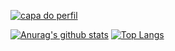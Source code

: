<a href="https://ibb.co/QQZcDzW"><img src="https://i.ibb.co/PjRYD32/Thamires.png" alt="capa do perfil"  border="0" align="center"></a>




[![Anurag's github stats](https://github-readme-stats.vercel.app/api?username=thamirsz)](https://github.com/anuraghazra/github-readme-stats)
[![Top Langs](https://github-readme-stats.vercel.app/api/top-langs/?username=thamirsz)](https://github.com/anuraghazra/github-readme-stats)

